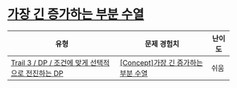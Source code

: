 # [가장 긴 증가하는 부분 수열](https://en.codetree.ai/trails/complete/curated-cards/intro-dp-lis-1)

|유형|문제 경험치|난이도|
|---|---|---|
|[Trail 3 / DP / 조건에 맞게 선택적으로 전진하는 DP](https://www.codetree.ai/trail-info/novice-high/)|[[Concept]가장 긴 증가하는 부분 수열](https://www.codetree.ai/trails/complete/curated-cards/intro-dp-lis-1/)|쉬움|

